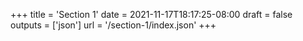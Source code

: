 +++
title = 'Section 1'
date = 2021-11-17T18:17:25-08:00
draft = false
outputs = ['json']
url = '/section-1/index.json'
+++
